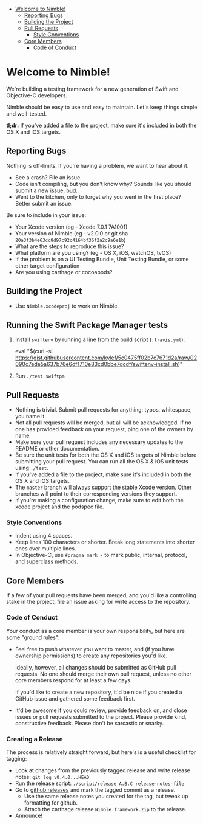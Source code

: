 <!-- START doctoc generated TOC please keep comment here to allow auto update -->
<!-- DON'T EDIT THIS SECTION, INSTEAD RE-RUN doctoc TO UPDATE -->

- [Welcome to Nimble!](#welcome-to-nimble!)
  - [Reporting Bugs](#reporting-bugs)
  - [Building the Project](#building-the-project)
  - [Pull Requests](#pull-requests)
    - [Style Conventions](#style-conventions)
  - [Core Members](#core-members)
    - [Code of Conduct](#code-of-conduct)

<!-- END doctoc generated TOC please keep comment here to allow auto update -->

# Welcome to Nimble!

We're building a testing framework for a new generation of Swift and
Objective-C developers.

Nimble should be easy to use and easy to maintain. Let's keep things
simple and well-tested.

**tl;dr:** If you've added a file to the project, make sure it's
included in both the OS X and iOS targets.

## Reporting Bugs

Nothing is off-limits. If you're having a problem, we want to hear about
it.

- See a crash? File an issue.
- Code isn't compiling, but you don't know why? Sounds like you should
  submit a new issue, bud.
- Went to the kitchen, only to forget why you went in the first place?
  Better submit an issue.

Be sure to include in your issue:

- Your Xcode version (eg - Xcode 7.0.1 7A1001)
- Your version of Nimble (eg - v2.0.0 or git sha `20a3f3b4e63cc8d97c92c4164bf36f2a2c9a6e1b`)
- What are the steps to reproduce this issue?
- What platform are you using? (eg - OS X, iOS, watchOS, tvOS)
- If the problem is on a UI Testing Bundle, Unit Testing Bundle, or some other target configuration
- Are you using carthage or cocoapods?

## Building the Project

- Use `Nimble.xcodeproj` to work on Nimble.

## Running the Swift Package Manager tests

1. Install `swiftenv` by running a line from the build script (`.travis.yml`):

    eval "$(curl -sL https://gist.githubusercontent.com/kylef/5c0475ff02b7c7671d2a/raw/02090c7ede5a637b76e6df1710e83cd0bbe7dcdf/swiftenv-install.sh)"

2. Run `./test swiftpm`

## Pull Requests

- Nothing is trivial. Submit pull requests for anything: typos,
  whitespace, you name it.
- Not all pull requests will be merged, but all will be acknowledged. If
  no one has provided feedback on your request, ping one of the owners
  by name.
- Make sure your pull request includes any necessary updates to the
  README or other documentation.
- Be sure the unit tests for both the OS X and iOS targets of Nimble
  before submitting your pull request. You can run all the OS X & iOS unit
  tests using `./test`.
- If you've added a file to the project, make sure it's included in both
  the OS X and iOS targets.
- The `master` branch will always support the stable Xcode version. Other
  branches will point to their corresponding versions they support.
- If you're making a configuration change, make sure to edit both the xcode
  project and the podspec file.

### Style Conventions

- Indent using 4 spaces.
- Keep lines 100 characters or shorter. Break long statements into
  shorter ones over multiple lines.
- In Objective-C, use `#pragma mark -` to mark public, internal,
  protocol, and superclass methods.

## Core Members

If a few of your pull requests have been merged, and you'd like a
controlling stake in the project, file an issue asking for write access
to the repository.

### Code of Conduct

Your conduct as a core member is your own responsibility, but here are
some "ground rules":

- Feel free to push whatever you want to master, and (if you have
  ownership permissions) to create any repositories you'd like.

  Ideally, however, all changes should be submitted as GitHub pull
  requests. No one should merge their own pull request, unless no
  other core members respond for at least a few days.

  If you'd like to create a new repository, it'd be nice if you created
  a GitHub issue and gathered some feedback first.

- It'd be awesome if you could review, provide feedback on, and close
  issues or pull requests submitted to the project. Please provide kind,
  constructive feedback. Please don't be sarcastic or snarky.

### Creating a Release

The process is relatively straight forward, but here's is a useful checklist for tagging:

- Look at changes from the previously tagged release and write release notes: `git log v0.4.0...HEAD`
- Run the release script: `./script/release A.B.C release-notes-file`
- Go to [github releases](https://github.com/Quick/Nimble/releases) and mark the tagged commit as a release.
  - Use the same release notes you created for the tag, but tweak up formatting for github.
  - Attach the carthage release `Nimble.framework.zip` to the release.
- Announce!
